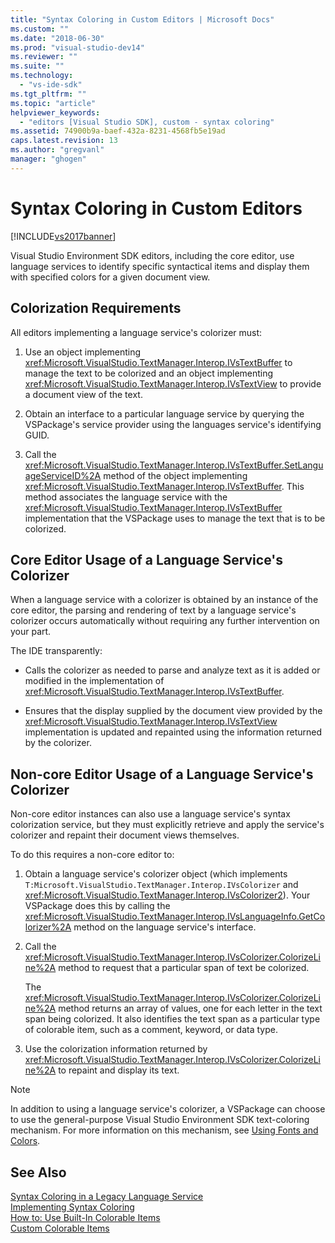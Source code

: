 ```yaml
---
title: "Syntax Coloring in Custom Editors | Microsoft Docs"
ms.custom: ""
ms.date: "2018-06-30"
ms.prod: "visual-studio-dev14"
ms.reviewer: ""
ms.suite: ""
ms.technology: 
  - "vs-ide-sdk"
ms.tgt_pltfrm: ""
ms.topic: "article"
helpviewer_keywords: 
  - "editors [Visual Studio SDK], custom - syntax coloring"
ms.assetid: 74900b9a-baef-432a-8231-4568fb5e19ad
caps.latest.revision: 13
ms.author: "gregvanl"
manager: "ghogen"
---
```

# Syntax Coloring in Custom Editors
[!INCLUDE[vs2017banner](../includes/vs2017banner.md)]

Visual Studio Environment SDK editors, including the core editor, use language services to identify specific syntactical items and display them with specified colors for a given document view.  
  
## Colorization Requirements  
 All editors implementing a language service's colorizer must:  
  
1.  Use an object implementing <xref:Microsoft.VisualStudio.TextManager.Interop.IVsTextBuffer> to manage the text to be colorized and an object implementing <xref:Microsoft.VisualStudio.TextManager.Interop.IVsTextView> to provide a document view of the text.  
  
2.  Obtain an interface to a particular language service by querying the VSPackage's service provider using the languages service's identifying GUID.  
  
3.  Call the <xref:Microsoft.VisualStudio.TextManager.Interop.IVsTextBuffer.SetLanguageServiceID%2A> method of the object implementing <xref:Microsoft.VisualStudio.TextManager.Interop.IVsTextBuffer>. This method associates the language service with the <xref:Microsoft.VisualStudio.TextManager.Interop.IVsTextBuffer> implementation that the VSPackage uses to manage the text that is to be colorized.  
  
## Core Editor Usage of a Language Service's Colorizer  
 When a language service with a colorizer is obtained by an instance of the core editor, the parsing and rendering of text by a language service's colorizer occurs automatically without requiring any further intervention on your part.  
  
 The IDE transparently:  
  
-   Calls the colorizer as needed to parse and analyze text as it is added or modified in the implementation of <xref:Microsoft.VisualStudio.TextManager.Interop.IVsTextBuffer>.  
  
-   Ensures that the display supplied by the document view provided by the <xref:Microsoft.VisualStudio.TextManager.Interop.IVsTextView> implementation is updated and repainted using the information returned by the colorizer.  
  
## Non-core Editor Usage of a Language Service's Colorizer  
 Non-core editor instances can also use a language service's syntax colorization service, but they must explicitly retrieve and apply the service's colorizer and repaint their document views themselves.  
  
 To do this requires a non-core editor to:  
  
1.  Obtain a language service's colorizer object (which implements `T:Microsoft.VisualStudio.TextManager.Interop.IVsColorizer` and <xref:Microsoft.VisualStudio.TextManager.Interop.IVsColorizer2>). Your VSPackage does this by calling the <xref:Microsoft.VisualStudio.TextManager.Interop.IVsLanguageInfo.GetColorizer%2A> method on the language service's interface.  
  
2.  Call the <xref:Microsoft.VisualStudio.TextManager.Interop.IVsColorizer.ColorizeLine%2A> method to request that a particular span of text be colorized.  
  
     The <xref:Microsoft.VisualStudio.TextManager.Interop.IVsColorizer.ColorizeLine%2A> method returns an array of values, one for each letter in the text span being colorized. It also identifies the text span as a particular type of colorable item, such as a comment, keyword, or data type.  
  
3.  Use the colorization information returned by <xref:Microsoft.VisualStudio.TextManager.Interop.IVsColorizer.ColorizeLine%2A> to repaint and display its text.  
  
> [!NOTE]
>  In addition to using a language service's colorizer, a VSPackage can choose to use the general-purpose Visual Studio Environment SDK text-coloring mechanism. For more information on this mechanism, see [Using Fonts and Colors](../extensibility/using-fonts-and-colors.md).  
  
## See Also  
 [Syntax Coloring in a Legacy Language Service](../extensibility/internals/syntax-coloring-in-a-legacy-language-service.md)   
 [Implementing Syntax Coloring](../extensibility/internals/implementing-syntax-coloring.md)   
 [How to: Use Built-In Colorable Items](../extensibility/internals/how-to-use-built-in-colorable-items.md)   
 [Custom Colorable Items](../extensibility/internals/custom-colorable-items.md)

